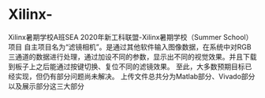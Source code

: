 # Xilinx-
Xilinx暑期学校A班SEA
2020年新工科联盟-Xilinx暑期学校（Summer School）项目
自主项目名为“滤镜相机”。是通过其他软件输入图像数据，在系统中对RGB三通道的数据进行处理，通过加设不同的参数，显示出不同的视觉效果。并且下载到板子上之后能通过按键切换、复位不同的滤镜效果。
至此，大多数预期目标已经实现，但仍有部分问题尚未解决。
上传文件总共分为Matlab部分、Vivado部分以及展示部分这三大部分
